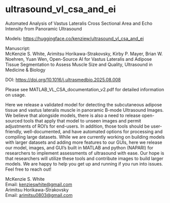 # ultrasound_vl_csa_and_ei
Automated Analysis of Vastus Lateralis Cross Sectional Area and Echo Intensity from Panoramic Ultrasound

Models: https://huggingface.co/kenziew/ultrasound_vl_csa_and_ei  

Manuscript:  
McKenzie S. White, Arimitsu Horikawa-Strakovsky, Kirby P. Mayer, Brian W. Noehren, Yuan Wen,
Open-Source AI for Vastus Lateralis and Adipose Tissue Segmentation to Assess Muscle Size and Quality,
Ultrasound in Medicine & Biology  

DOI: https://doi.org/10.1016/j.ultrasmedbio.2025.08.008

Please see MATLAB_VL_CSA_documentation_v2.pdf for detailed information on usage.   

Here we release a validated model for detecting the subcutaneous adipose tissue
and vastus lateralis muscle in panoramic B-mode Ultrasound Images. We believe that
alongside models, there is also a need to release open-sourced tools that apply that model
to unseen images and permit adjustments of ROI’s for end-users. In addition, those tools
should be user-friendly, well-documented, and have automated options for processing and
compiling large datasets. While we are currently working on building models with larger
datasets and adding more features to our GUIs, here we release our model, images, and
GUI’s built in MATLAB and python (NAPARI) for researchers to implement assessments of ultrasound with ease.
Our hope is that researchers will utilize these tools and contribute images to build larger
models. We are happy to help you get up and running if you run into issues. Feel free to
reach out!

McKenzie S. White  
Email: kenzieswhite@gmail.com  
Arimitsu Horikawa-Strakovsky  
Email: arimitsu0803@gmail.com  
